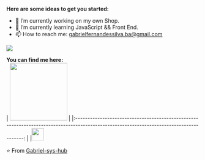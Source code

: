 

**Here are some ideas to get you started:**

- 🔭 I’m currently working on my own Shop.
- 🌱 I’m currently learning JavaScript && Front End.
- 📫 How to reach me: gabrielfernandessilva.ba@gmail.com

![](https://github-readme-stats.vercel.app/api?username=Gabriel-sys-hub&show_icons=true&title_color=E88795&icon_color=FF33FF&text_color=D6BCD5&bg_color=151515)
  
 
**You can find me here:**  
|  <a><img src="https://icon-library.net//images/icon-programmer/icon-programmer-14.jpg" width="150px" height="150px" /></a> |
|:---------------------------------------------------------------------------------------------------------------------------------------: |
|<a href="https://www.linkedin.com/in/gabrielpfernandes/"><img src="https://github.com/hussainweb/hussainweb/blob/main/icons/linkedin.png" width="32px" height="32px"></a>


⭐ From [Gabriel-sys-hub](https://github.com/Gabriel-sys-hub)
